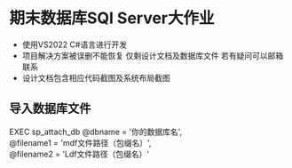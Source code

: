 # 期末数据库SQl Server大作业
* 使用VS2022 C#语言进行开发
* 项目解决方案被误删不能恢复 仅剩设计文档及数据库文件 若有疑问可以邮箱联系
* 设计文档包含相应代码截图及系统布局截图


## 导入数据库文件
EXEC  sp_attach_db  @dbname  =  '你的数据库名',      
@filename1  =  'mdf文件路径（包缀名）',     
@filename2  =  'Ldf文件路径（包缀名）'
